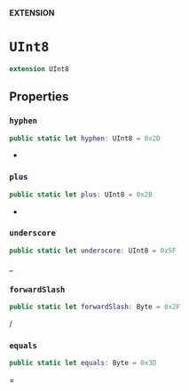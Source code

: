 **EXTENSION**

# `UInt8`
```swift
extension UInt8
```

## Properties
### `hyphen`

```swift
public static let hyphen: UInt8 = 0x2D
```

-

### `plus`

```swift
public static let plus: UInt8 = 0x2B
```

+

### `underscore`

```swift
public static let underscore: UInt8 = 0x5F
```

_

### `forwardSlash`

```swift
public static let forwardSlash: Byte = 0x2F
```

/

### `equals`

```swift
public static let equals: Byte = 0x3D
```

=
